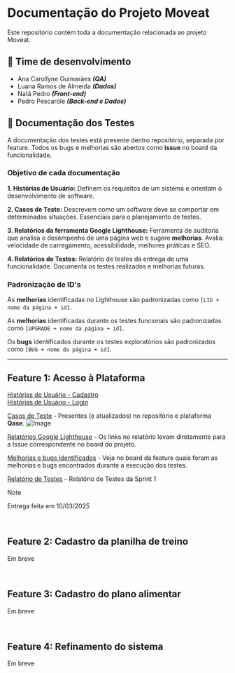 # Documentação do Projeto Moveat
Este repositório contém toda a documentação relacionada ao projeto Moveat.


## 👥 Time de desenvolvimento
- Ana Carollyne Guimarães ***(QA)***
- Luana Ramos de Almeida ***(Dados)***
- Natã Pedro ***(Front-end)***
- Pedro Pescarole ***(Back-end e Dados)***


## 🐞 Documentação dos Testes
A documentação dos testes está presente dentro repositório, separada por feature.
Todos os bugs e melhorias são abertos como **issue** no board da funcionalidade.

### Objetivo de cada documentação
**1. Histórias de Usuário:** Definem os requisitos de um sistema e orientam o desenvolvimento de software.

**2. Casos de Teste:** Descrevem como um software deve se comportar em determinadas situações. Essenciais para o planejamento de testes.

**3. Relatórios da ferramenta Google Lighthouse:** Ferramenta de auditoria que analisa o desempenho de uma página web e sugere **melhorias**. Avalia: velocidade de carregamento, acessibilidade, melhores práticas e SEO.  

**4. Relatórios de Testes:** Relatório de testes da entrega de uma funcionalidade. Documenta os testes realizados e melhorias futuras.

### Padronização de ID's
As **melhorias** identificadas no Lighthouse são padronizadas como ``[LIG + nome da página + id]``.

As **melhorias** identificadas durante os testes funcionais são padronizadas como ``[UPGRADE + nome da página + id]``.

Os **bugs** identificados durante os testes exploratórios são padronizados como ``[BUG + nome da página + id]``. 

---
## Feature 1: Acesso à Plataforma
[Histórias de Usuário - Cadastro](/feature1-acesso-plataforma/user-stories/cadastro.md) <br>
[Histórias de Usuário - Login](/feature1-acesso-plataforma/user-stories/login.md)

[Casos de Teste](/feature1-acesso-plataforma/test-cases) - Presentes (e atualizados) no repositório e plataforma **Qase**.
![Image](https://github.com/user-attachments/assets/6e78ad7d-9e48-464a-901d-5ede066ae4d6)

[Relatórios Google Lighthouse](/feature1-acesso-plataforma/testes/lighthouse/) - Os links no relatório levam diretamente para a Issue correspondente no board do projeto.


[Melhorias e bugs identificados](https://github.com/orgs/Moveat-Fit/projects/4) - Veja no board da feature quais foram as melhorias e bugs encontrados durante a execução dos testes.

[Relatório de Testes](/feature1-acesso-plataforma/resources/Relatório%20de%20Entrega%20-%20Sprint%201.pdf) - Relatório de Testes da Sprint 1

> [!NOTE]  
> Entrega feita em 10/03/2025

<br>

## Feature 2: Cadastro da planilha de treino
Em breve


<br>

## Feature 3: Cadastro do plano alimentar
Em breve



<br>

## Feature 4: Refinamento do sistema
Em breve
